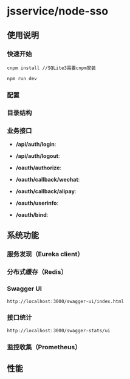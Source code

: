 jsservice/node-sso
===============
  

## 使用说明

### 快速开始
  ```
  cnpm install //SQLite3需要cnpm安装
  
  npm run dev
  ```

### 配置

### 目录结构

### 业务接口

* **/api/auth/login**:

* **/api/auth/logout**:

* **/oauth/authorize**:

* **/oauth/callback/wechat**:

* **/oauth/callback/alipay**:

* **/oauth/userinfo**:

* **/oauth/bind**:

## 系统功能

### 服务发现（Eureka client）

### 分布式缓存（Redis）

### Swagger UI
  ```
  http://localhost:3000/swagger-ui/index.html
  ```

### 接口统计
  ```
  http://localhost:3000/swagger-stats/ui
  ```

### 监控收集（Prometheus）


## 性能

